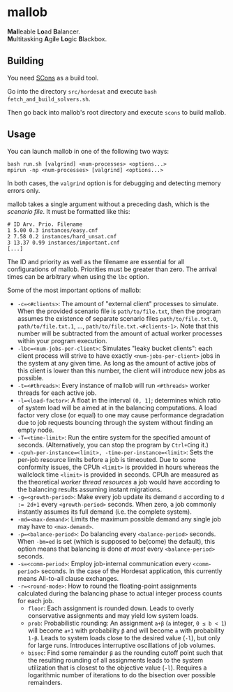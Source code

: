 
# mallob 

**Mal**leable **Lo**ad **B**alancer.  
**M**ultitasking **A**gi**l**e **Lo**gic **B**lackbox.

## Building

You need [SCons](www.scons.org) as a build tool.

Go into the directory `src/hordesat` and execute `bash fetch_and_build_solvers.sh`.

Then go back into mallob's root directory and execute `scons` to build mallob.

## Usage

You can launch mallob in one of the following two ways:

```
bash run.sh [valgrind] <num-processes> <options...>
mpirun -np <num-processes> [valgrind] <options...>
```

In both cases, the `valgrind` option is for debugging and detecting memory errors only.

mallob takes a single argument without a preceding dash, which is the _scenario file_. It must be formatted like this:  
```
# ID Arv. Prio. Filename
1 5.00 0.3 instances/easy.cnf
2 7.58 0.2 instances/hard_unsat.cnf
3 13.37 0.99 instances/important.cnf
[...]
```
The ID and priority as well as the filename are essential for all configurations of mallob. Priorities must be greater than zero. The arrival times can be arbitrary when using the `lbc` option.

Some of the most important options of mallob:

* `-c=<#clients>`: The amount of "external client" processes to simulate. When the provided scenario file is `path/to/file.txt`, then the program assumes the existence of separate scenario files `path/to/file.txt.0`, `path/to/file.txt.1`, ..., `path/to/file.txt.<#clients-1>`. Note that this number will be subtracted from the amount of actual worker processes within your program execution. 
* `-lbc=<num-jobs-per-client>`: Simulates "leaky bucket clients": each client process will strive to have exactly `<num-jobs-per-client>` jobs in the system at any given time. As long as the amount of active jobs of this client is lower than this number, the client will introduce new jobs as possible.
* `-t=<#threads>`: Every instance of mallob will run `<#threads>` worker threads for each active job.
* `-l=<load-factor>`: A float in the interval `(0, 1]`; determines which ratio of system load will be aimed at in the balancing computations. A load factor very close (or equal) to one may cause performance degradation due to job requests bouncing through the system without finding an empty node.
* `-T=<time-limit>`: Run the entire system for the specified amount of seconds. (Alternatively, you can stop the program by `Ctrl+C`ing it.)
* `-cpuh-per-instance=<limit>, -time-per-instance=<limit>`: Sets the per-job resource limits before a job is timeouted. Due to some conformity issues, the CPUh `<limit>` is provided in hours whereas the wallclock time `<limit>` is provided in seconds. CPUh are measured as the theoretical _worker thread resources_ a job would have according to the balancing results assuming instant migrations.
* `-g=<growth-period>`: Make every job update its demand `d` according to `d := 2d+1` every `<growth-period>` seconds. When zero, a job commonly instantly assumes its full demand (i.e. the complete system).
* `-md=<max-demand>`: Limits the maximum possible demand any single job may have to `<max-demand>`.
* `-p=<balance-period>`: Do balancing every `<balance-period>` seconds. When `-bm=ed` is set (which is supposed to be(come) the default), this option means that balancing is done _at most_ every `<balance-period>` seconds.
* `-s=<comm-period>`: Employ job-internal communication every `<comm-period>` seconds. In the case of the Hordesat application, this currently means All-to-all clause exchanges.
* `-r=<round-mode>`: How to round the floating-point assignments calculated during the balancing phase to actual integer process counts for each job.
    * `floor`: Each assignment is rounded down. Leads to overly conservative assignments and may yield low system loads.
    * `prob`: Probabilistic rounding: An assignment `a+β` (`a` integer, `0 ≤ b < 1`) will become `a+1` with probability `β` and will become `a` with probability `1-β`. Leads to system loads close to the desired value (`-l`), but only for large runs. Introduces interruptive oscillations of job volumes.
    * `bisec`: Find some remainder `β` as the rounding cutoff point such that the resulting rounding of all assignments leads to the system utilization that is closest to the objective value (`-l`). Requires a logarithmic number of iterations to do the bisection over possible remainders.